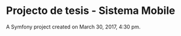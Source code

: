 Projecto de tesis - Sistema Mobile
==================================

A Symfony project created on March 30, 2017, 4:30 pm.
